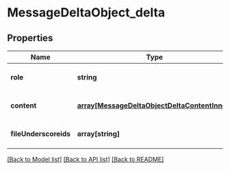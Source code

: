 # MessageDeltaObject_delta

## Properties
Name | Type | Description | Notes
------------ | ------------- | ------------- | -------------
**role** | **string** |  | [optional] [default to null]
**content** | [**array[MessageDeltaObjectDeltaContentInner]**](MessageDeltaObjectDeltaContentInner.md) |  | [optional] [default to null]
**fileUnderscoreids** | **array[string]** |  | [optional] [default to []]

[[Back to Model list]](../README.md#documentation-for-models) [[Back to API list]](../README.md#documentation-for-api-endpoints) [[Back to README]](../README.md)


